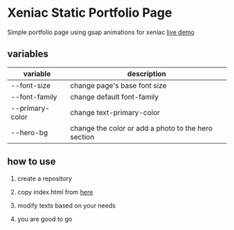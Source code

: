 # Xeniac Static Portfolio Page
Simple portfolio page using gsap animations for xeniac
[live demo](https://xeniacdev.github.io/xeniac-static-page/)


## variables

| variable | description |
|--|--|
| --font-size | change page's base font size |
| --font-family | change default font-family |
| --primary-color | change text-primary-color |
| --hero-bg | change the color or add a photo to the hero section  |

## how to use

1. create a repository

2. copy index.html from [here](https://github.com/XeniacDev/xeniac-static-page/blob/master/index.html)

3. modify texts based on your needs

4. you are good to go
